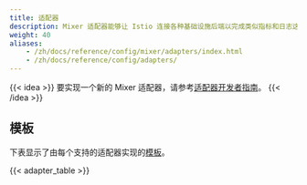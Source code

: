```yaml
---
title: 适配器
description: Mixer 适配器能够让 Istio 连接各种基础设施后端以完成类似指标和日志这样的功能。
weight: 40
aliases:
    - /zh/docs/reference/config/mixer/adapters/index.html
    - /zh/docs/reference/config/adapters/
---
```


{{< idea >}}
 要实现一个新的 Mixer 适配器，请参考[适配器开发者指南](https://github.com/istio/istio/wiki/Mixer-Compiled-In-Adapter-Dev-Guide)。
{{< /idea >}}

## 模板

下表显示了由每个支持的适配器实现的[模板](/docs/reference/config/policy-and-telemetry/templates)。

{{< adapter_table >}}